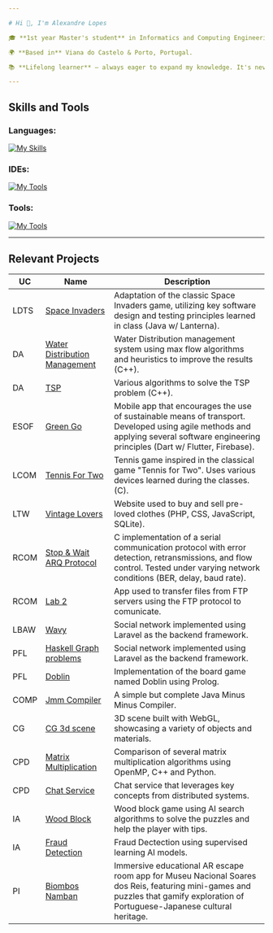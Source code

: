 ```yaml
---

# Hi 👋, I'm Alexandre Lopes

🎓 **1st year Master's student** in Informatics and Computing Engineering at [FEUP](https://sigarra.up.pt/feup/pt/web_page.inicial).

🌍 **Based in** Viana do Castelo & Porto, Portugal.

📚 **Lifelong learner** – always eager to expand my knowledge. It's never too late to learn something new!

---
```


## Skills and Tools
### Languages:
[![My Skills](https://skillicons.dev/icons?i=c,cpp,css,html,php,javascript,dart,py,sqlite,java,PHP&theme=dark)](https://skillicons.dev)

### IDEs:
[![My Tools](https://skillicons.dev/icons?i=vscode,clion,idea&theme=dark)](https://skillicons.dev)

### Tools:
[![My Tools](https://skillicons.dev/icons?i=flutter,firebase,gradle,git,github,gitlab,gherkin,figma&theme=dark)](https://skillicons.dev)

---
## Relevant Projects
| UC   | Name           | Description                                                                                                               |
|------|----------------|---------------------------------------------------------------------------------------------------------------------------|
| LDTS | [Space Invaders](https://github.com/AlexL534/Space_Invaders-LDTS) | Adaptation of the classic Space Invaders game, utilizing key software design and testing principles learned in class (Java w/ Lanterna). |
| DA | [Water Distribution Management](https://github.com/AlexL534/DA-project1) | Water Distribution management system using max flow algorithms and heuristics to improve the results (C++). |
| DA | [TSP](https://github.com/AlexL534/da_project2) | Various algorithms to solve the TSP problem (C++). |
| ESOF | [Green Go](https://github.com/AlexL534/Green_Go-ESOF) | Mobile app that encourages the use of sustainable means of transport. Developed using agile methods and applying several software engineering principles (Dart w/ Flutter, Firebase). |
| LCOM | [Tennis For Two](https://github.com/AlexL534/Tennis_For_Two-LCOM) | Tennis game inspired in the classical game "Tennis for Two". Uses various devices learned during the classes. (C). |
| LTW | [Vintage Lovers](https://github.com/AlexL534/Vintage_Lovers-LTW) | Website used to buy and sell pre-loved clothes (PHP, CSS, JavaScript, SQLite). |
| RCOM | [Stop & Wait ARQ Protocol](https://github.com/AlexL534/rcom-lab1-link-layer) | C implementation of a serial communication protocol with error detection, retransmissions, and flow control. Tested under varying network conditions (BER, delay, baud rate). |
| RCOM | [Lab 2](https://github.com/AlexL534/Vintage_Lovers-LTW) | App used to transfer files from FTP servers using the FTP protocol to comunicate. |
| LBAW | [Wavy](https://github.com/AlexL534/Vintage_Lovers-LTW) | Social network implemented using Laravel as the backend framework. |
| PFL | [Haskell Graph problems](https://github.com/AlexL534/Vintage_Lovers-LTW) | Social network implemented using Laravel as the backend framework. |
| PFL | [Doblin](https://github.com/AlexL534/Vintage_Lovers-LTW) | Implementation of the board game named Doblin using Prolog. |
| COMP | [Jmm Compiler](https://github.com/AlexL534/Vintage_Lovers-LTW) | A simple but complete Java Minus Minus Compiler. |
| CG | [CG 3d scene](https://github.com/AlexL534/Vintage_Lovers-LTW) | 3D scene built with WebGL, showcasing a variety of objects and materials. |
| CPD | [Matrix Multiplication](https://github.com/AlexL534/Vintage_Lovers-LTW) | Comparison of several matrix multiplication algorithms using OpenMP, C++ and Python. |
| CPD | [Chat Service](https://github.com/AlexL534/Vintage_Lovers-LTW) | Chat service that leverages key concepts from distributed systems. |
| IA | [Wood Block](https://github.com/AlexL534/Vintage_Lovers-LTW) | Wood block game using AI search algorithms to solve the puzzles and help the player with tips. |
| IA | [Fraud Detection](https://github.com/AlexL534/Vintage_Lovers-LTW) | Fraud Dectection using supervised learning AI models. |
| PI | [Biombos Namban](https://github.com/AlexL534/Vintage_Lovers-LTW) | Immersive educational AR escape room app for Museu Nacional Soares dos Reis, featuring mini-games and puzzles that gamify exploration of Portuguese-Japanese cultural heritage. |

